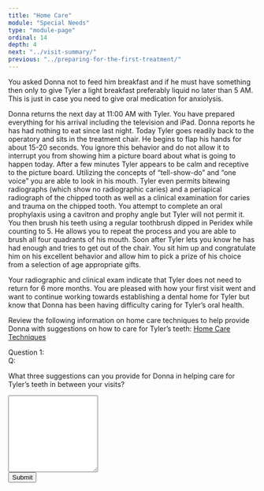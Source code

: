 ```yaml
---
title: "Home Care"
module: "Special Needs"
type: "module-page"
ordinal: 14
depth: 4
next: "../visit-summary/"
previous: "../preparing-for-the-first-treatment/"
---
```

<form method="post" action="."><div class="pageblock"><p>You asked Donna not to feed him breakfast and if he must have something then only to give Tyler a light breakfast preferably liquid no later than 5 AM.  This is  just in case you need to give oral medication for anxiolysis.</p>
<p>Donna returns the next day at 11:00 AM with Tyler. You have prepared everything for his arrival including the television and iPad. Donna reports he has had nothing to eat since last night. Today Tyler goes readily back to the operatory and sits in the treatment chair. He begins to flap his hands for about 15-20 seconds. You ignore this behavior and do not allow it to interrupt you from showing him a picture board about what is going to happen today. After a few minutes Tyler appears to be calm and receptive to the picture board. Utilizing the concepts of “tell-show-do” and “one voice” you are able to look in his mouth. Tyler even permits bitewing radiographs (which show no radiographic caries) and a periapical radiograph of the chipped tooth as well as a clinical examination for caries and trauma on the chipped tooth. You attempt to complete an oral prophylaxis using a cavitron and prophy angle but Tyler will not permit it. You then brush his teeth using a regular toothbrush dipped in Peridex while counting to 5. He allows you to repeat the process and you are able to brush all four quadrants of his mouth.  Soon after Tyler lets you know he has had enough and tries to get out of the chair. You sit him up and congratulate him on his excellent behavior and allow him to pick a prize of his choice from a selection of age appropriate gifts.</p>
<p>Your radiographic and clinical exam indicate that Tyler does not need to return for 6 more months. 
You are pleased with how your first visit went and want to continue working towards establishing a dental home for Tyler but know that Donna has been having difficulty caring for Tyler’s oral health.  </p>
</div><div class="pageblock"><p>Review the following information on home care techniques to help provide Donna with suggestions on how to care for Tyler’s teeth: <a href="http://ccnmtl.columbia.edu/projects/pass/SpecialNeeds_Mod5/Caregivers%20at%20home%20oral%20health%20tips.ppt">Home Care Techniques</a></p>
</div><div class="pageblock mod5-previsit">







  


<div class="cases"><div class="casetitle">Question 1:</div><div class="casecontent"><div class="casequestion"><div class="casequestion-text clearfix"><div class="q-mod5">Q:</div><div class="question-text"><p>What three suggestions can you provide for Donna in helping care for Tyler’s teeth in between your visits?</p></div></div><textarea rows="10" name="question160" class="form-control"></textarea></div></div></div>



  <script src="/media/quizblock/js/quizshow.js"></script>



</div><input class="btn btn-info btn-submit-section" type="submit" value="Submit"></form>